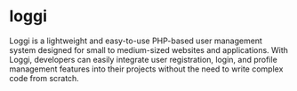 # loggi
Loggi is a lightweight and easy-to-use PHP-based user management system designed for small to medium-sized websites and applications. With Loggi, developers can easily integrate user registration, login, and profile management features into their projects without the need to write complex code from scratch.

